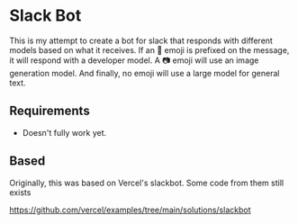# Slack Bot

This is my attempt to create a bot for slack that responds with different models
based on what it receives. If an :avocado: emoji is prefixed on the message,
it will respond with a developer model. A :camera: emoji will use an image
generation model. And finally, no emoji will use a large model for general text.


## Requirements

- Doesn't fully work yet.

## Based

Originally, this was based on Vercel's slackbot. Some code from them still exists

https://github.com/vercel/examples/tree/main/solutions/slackbot

